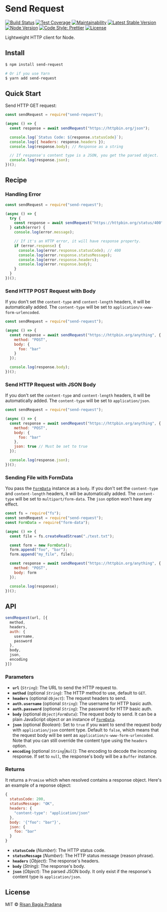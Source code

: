 # Send Request

[![Build Status](https://flat.badgen.net/travis/risan/send-request)](https://travis-ci.org/risan/send-request)
[![Test Coverage](https://flat.badgen.net/codeclimate/coverage/risan/send-request)](https://codeclimate.com/github/risan/send-request)
[![Maintainability](https://flat.badgen.net/codeclimate/maintainability/risan/send-request)](https://codeclimate.com/github/risan/send-request)
[![Latest Stable Version](https://flat.badgen.net/npm/v/send-request)](https://www.npmjs.com/package/send-request)
[![Node Version](https://flat.badgen.net/npm/node/send-request)](https://www.npmjs.com/package/send-request)
[![Code Style: Prettier](https://flat.badgen.net/badge/code%20style/prettier/ff69b4)](https://github.com/prettier/prettier)
[![License](https://flat.badgen.net/npm/license/send-request)](https://github.com/risan/send-request/blob/master/LICENSE)

Lightweight HTTP client for Node.

## Install

```bash
$ npm install send-request

# Or if you use Yarn
$ yarn add send-request
```

## Quick Start

Send HTTP GET request:

```js
const sendRequest = require("send-request");

(async () => {
  const response = await sendRequest("https://httpbin.org/json");

  console.log(`Status Code: ${response.statusCode}`);
  console.log({ headers: response.headers });
  console.log(response.body); // Response as a string

  // If response's content type is a JSON, you get the parsed object.
  console.log(response.json);
})();
```

## Recipe

### Handling Error

```js
const sendRequest = require("send-request");

(async () => {
  try {
    const response = await sendRequest("https://httpbin.org/status/400");
  } catch(error) {
    console.log(error.message);

    // If it's an HTTP error, it will have response property.
    if (error.response) {
      console.log(error.response.statusCode); // 400
      console.log(error.response.statusMessage);
      console.log(error.response.headers);
      console.log(error.response.body);
    }
  }
})();
```

### Send HTTP POST Request with Body

If you don't set the `content-type` and `content-length` headers, it will be automatically added. The `content-type` will be set to `application/x-www-form-urlencoded`.

```js
const sendRequest = require("send-request");

(async () => {
  const response = await sendRequest("https://httpbin.org/anything", {
    method: "POST",
    body: {
      foo: "bar"
    }
  });

  console.log(response.body);
})();
```

### Send HTTP Request with JSON Body

If you don't set the `content-type` and `content-length` headers, it will be automatically added. The `content-type` will be set to `application/json`.

```js
const sendRequest = require("send-request");

(async () => {
  const response = await sendRequest("https://httpbin.org/anything", {
    method: "POST",
    body: {
      foo: "bar"
    },
    json: true // Must be set to true
  });

  console.log(response.json);
})();
```

### Sending File with FormData

You pass the [`FormData`](https://github.com/form-data/form-data) instance as a `body`. If you don't set the `content-type` and `content-length` headers, it will be automatically added. The `content-type` will be set to `multipart/form-data`. The `json` option won't have any effect.

```js
const fs = require("fs");
const sendRequest = require("send-request");
const FormData = require("form-data");

(async () => {
  const file = fs.createReadStream("./test.txt");

  const form = new FormData();
  form.append("foo", "bar");
  form.append("my_file", file);

  const response = await sendRequest("https://httpbin.org/anything", {
    method: "POST",
    body: form
  });

  console.log(response);
})();
```

## API

```js
sendRequest(url, [{
  method,
  headers,
  auth: {
    username,
    password
  },
  body,
  json,
  encoding
}])
```

### Parameters

* **`url`** (*`String`*): The URL to send the HTTP request to.
* **`method`** (optional *`String`*): The HTTP method to use, default to `GET`.
* **`headers`** (optional *`Object`*): The request headers to send.
* **`auth.username`** (optional *`String`*): The username for HTTP basic auth.
* **`auth.password`** (optional *`String`*): The password for HTTP basic auth.
* **`body`** (optional *`Object|FormData`*): The request body to send. It can be a plain JavaScript object or an instance of [`FormData`](https://github.com/form-data/form-data).
* **`json`** (optional *Boolean*): Set to `true` if you want to send the request body with `application/json` content type. Default to `false`, which means that the request body will be sent as `application/x-www-form-urlencoded`. Note that you can still override the content type using the `headers` option.
* **`encoding`** (optional *`String`*|*`Null`*): The encoding to decode the incoming response. If set to `null`, the response's body will be a `Buffer` instance.

### Returns

It returns a `Promise` which when resolved contains a response object. Here's an example of a reponse object:

```js
{
  statusCode: 200,
  statusMessage: "OK",
  headers: {
    "content-type": "application/json"
  },
  body: '{"foo": "bar"}',
  json: {
    foo: "bar"
  }
}
```

* **`statusCode`** (*Number*): The HTTP status code.
* **`statusMessage`** (*Number*): The HTTP status message (reason phrase).
* **`headers`** (*Object*): The response's headers.
* **`body`** (*String*): The response's body.
* **`json`** (*Object*): The parsed JSON body. It only exist if the response's content type is `application/json`.

## License

MIT © [Risan Bagja Pradana](https://bagja.net)
